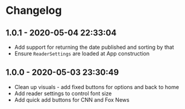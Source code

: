 # Changelog

## 1.0.1 - 2020-05-04 22:33:04

- Add support for returning the date published and sorting by that
- Ensure `ReaderSettings` are loaded at App construction

## 1.0.0 - 2020-05-03 23:30:49

- Clean up visuals - add fixed buttons for options and back to home
- Add reader settings to control font size
- Add quick add buttons for CNN and Fox News
